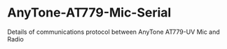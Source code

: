 # AnyTone-AT779-Mic-Serial
Details of communications protocol between AnyTone AT779-UV Mic and Radio
